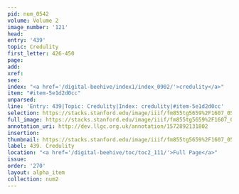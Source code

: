 ```yaml
---
pid: num_0542
volume: Volume 2
image_number: '121'
head: 
entry: '439'
topic: Credulity
first_letter: 426-450
page: 
add: 
xref: 
see: 
index: "<a href='/digital-beehive/index1/index_0902/'>credulity</a>"
item: "#item-5e1d2d0cc"
unparsed: 
line: 'Entry: 439|Topic: Credulity|Index: credulity|#item-5e1d2d0cc'
selection: https://stacks.stanford.edu/image/iiif/fm855tg5659%2F1607_0588/322,2236,2975,606/full/0/default.jpg
full_image: https://stacks.stanford.edu/image/iiif/fm855tg5659%2F1607_0588/full/full/0/default.jpg
annotation_uri: http://dev.llgc.org.uk/annotation/1572892131802
insertion: 
thumbnail: https://stacks.stanford.edu/image/iiif/fm855tg5659%2F1607_0588/322,2236,600,180/250,/0/default.jpg
label: 439. Credulity
location: "<a href='/digital-beehive/toc/toc2_111/'>Full Page</a>"
issue: 
order: '270'
layout: alpha_item
collection: num2
---
```

